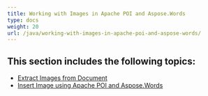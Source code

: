 ```yaml
---
title: Working with Images in Apache POI and Aspose.Words
type: docs
weight: 20
url: /java/working-with-images-in-apache-poi-and-aspose-words/
---
```


## This section includes the following topics:

- [Extract Images from Document](https://docs.aspose.com/words/java/extract-images-from-document/)
- [Insert Image using Apache POI and Aspose.Words](https://docs.aspose.com/words/java/insert-image-using-apache-poi-and-aspose-words/)
